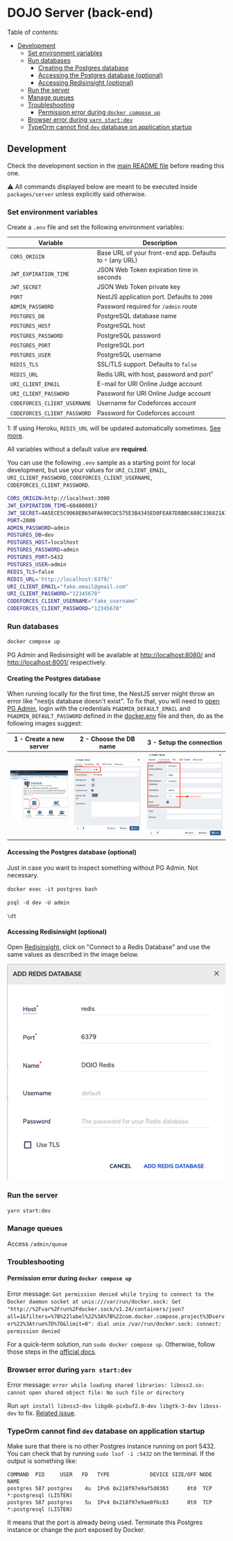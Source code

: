# DOJO Server (back-end)

Table of contents:

- [Development](#development)
  - [Set environment variables](#set-environment-variables)
  - [Run databases](#run-databases)
    - [Creating the Postgres database](#creating-the-postgres-database)
    - [Accessing the Postgres database (optional)](#accessing-the-postgres-database-optional)
    - [Accessing Redisinsight (optional)](#accessing-redisinsight-optional)
  - [Run the server](#run-the-server)
  - [Manage queues](#manage-queues)
  - [Troubleshooting](#troubleshooting)
    - [Permission error during `docker compose up`](#permission-error-during-docker-compose-up)
  - [Browser error during `yarn start:dev`](#browser-error-during-yarn-startdev)
  - [TypeOrm cannot find `dev` database on application startup](#typeorm-cannot-find-dev-database-on-application-startup)

## Development

Check the development section in the [main README file](../../README.md#development) before reading this one.

⚠️ All commands displayed below are meant to be executed inside `packages/server` unless explicitly said otherwise.

### Set environment variables

Create a `.env` file and set the following environment variables:

| Variable                     | Description                                               |
| ---------------------------- | --------------------------------------------------------- |
| `CORS_ORIGIN`                | Base URL of your front-end app. Defaults to `*` (any URL) |
| `JWT_EXPIRATION_TIME`        | JSON Web Token expiration time in seconds                 |
| `JWT_SECRET`                 | JSON Web Token private key                                |
| `PORT`                       | NestJS application port. Defaults to `2000`               |
| `ADMIN_PASSWORD`             | Password required for `/admin` route
| `POSTGRES_DB`                | PostgreSQL database name                                  |
| `POSTGRES_HOST`              | PostgreSQL host                                           |
| `POSTGRES_PASSWORD`          | PostgreSQL password                                       |
| `POSTGRES_PORT`              | PostgreSQL port                                           |
| `POSTGRES_USER`              | PostgreSQL username                                       |
| `REDIS_TLS`                  | SSL/TLS support. Defaults to `false`                      |
| `REDIS_URL`                  | Redis URL with host, password and port¹                   |
| `URI_CLIENT_EMAIL`           | E-mail for URI Online Judge account                       |
| `URI_CLIENT_PASSWORD`        | Password for URI Online Judge account                     |
| `CODEFORCES_CLIENT_USERNAME` | Username for Codeforces account                           |
| `CODEFORCES_CLIENT_PASSWORD` | Password for Codeforces account                           |

1: If using Heroku, `REDIS_URL` will be updated automatically sometimes. [See more](https://help.heroku.com/VN3D085X/why-have-my-heroku-redis-credentials-changed).

All variables without a default value are **required**.

You can use the following `.env` sample as a starting point for local development, but use your values for `URI_CLIENT_EMAIL`, `URI_CLIENT_PASSWORD`, `CODEFORCES_CLIENT_USERNAME`, `CODEFORCES_CLIENT_PASSWORD`.

```bash
CORS_ORIGIN=http://localhost:3000
JWT_EXPIRATION_TIME=604800017
JWT_SECRET=4A5ECE5C9068EB654FA690CDC575E3B4345ED0FEA87D8BBC680C336821A741BB
PORT=2000
ADMIN_PASSWORD=admin
POSTGRES_DB=dev
POSTGRES_HOST=localhost
POSTGRES_PASSWORD=admin
POSTGRES_PORT=5432
POSTGRES_USER=admin
REDIS_TLS=false
REDIS_URL='http://localhost:6379/'
URI_CLIENT_EMAIL="fake.email@gmail.com"
URI_CLIENT_PASSWORD="12345678"
CODEFORCES_CLIENT_USERNAME="fake_username"
CODEFORCES_CLIENT_PASSWORD="12345678"
```

### Run databases

```bash
docker compose up
```

PG Admin and Redisinsight will be available at <http://localhost:8080/> and <http://localhost:8001/> respectively.

#### Creating the Postgres database

When running locally for the first time, the NestJS server might throw an error
like "nestjs database doesn't exist". To fix that, you will need to [open PG
Admin](http://localhost/8080), login with the credentials
`PGADMIN_DEFAULT_EMAIL` and `PGADMIN_DEFAULT_PASSWORD` defined in the
[docker.env](./docker.env) file and then, do as the following images suggest:

| 1 - Create a new server                      | 2 - Choose the DB name                          | 3 - Setup the connection                           |
| -------------------------------------------- | ----------------------------------------------- | -------------------------------------------------- |
| ![](./images/pgadmin_create_server_home.png) | ![](./images/pgadmin_create_server_general.png) | ![](./images/pgadmin_create_server_connection.png) |

#### Accessing the Postgres database (optional)

Just in case you want to inspect something without PG Admin. Not necessary.

`docker exec -it postgres bash`

`psql -d dev -U admin`

`\dt`

#### Accessing Redisinsight (optional)

Open [Redisinsight](http://localhost:8001/), click on "Connect to a Redis Database" and use the same values as described in the image below.

![](./images/redisinsight_add_redis_database.png)

### Run the server

```bash
yarn start:dev
```

### Manage queues

Access `/admin/queue`

### Troubleshooting

#### Permission error during `docker compose up`

Error message: `Got permission denied while trying to connect to the Docker daemon socket at unix:///var/run/docker.sock: Get "http://%2Fvar%2Frun%2Fdocker.sock/v1.24/containers/json?all=1&filters=%7B%22label%22%3A%7B%22com.docker.compose.project%3Dserver%22%3Atrue%7D%7D&limit=0": dial unix /var/run/docker.sock: connect: permission denied`

For a quick-term solution, run `sudo docker compose up`. Otherwise, follow those steps in the [official docs](https://docs.docker.com/engine/install/linux-postinstall/).

### Browser error during `yarn start:dev`

Error message: `error while loading shared libraries: libnss3.so: cannot open shared object file: No such file or directory`

Run `apt install libnss3-dev libgdk-pixbuf2.0-dev libgtk-3-dev libxss-dev` to fix. [Related issue](https://github.com/wdsrocha/dojo/issues/22).

### TypeOrm cannot find `dev` database on application startup

Make sure that there is no other Postgres instance running on port 5432. You can check that by running `sudo lsof -i :5432` on the terminal. If the output is something like:

```
COMMAND  PID     USER   FD   TYPE             DEVICE SIZE/OFF NODE NAME
postgres 587 postgres    4u  IPv6 0x218f97e9af5d0303      0t0  TCP *:postgresql (LISTEN)
postgres 587 postgres    5u  IPv4 0x218f97e9ae0f6c63      0t0  TCP *:postgresql (LISTEN)
```

It means that the port is already being used. Terminate this Postgres instance or change the port exposed by Docker.